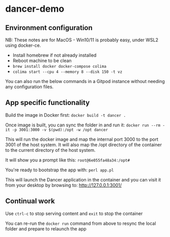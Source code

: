 # dancer-demo

## Environment configuration

NB: These notes are for MacOS - Win10/11 is probably easy, under WSL2 using docker-ce.

- Install homebrew if not already installed
- Reboot machine to be clean
- `brew install docker docker-compose colima`
- `colima start --cpu 4 --memory 8 --disk 150 -t vz`

You can also run the below commands in a Gitpod instance without needing any configuration files.

## App specific functionality

Build the image in Docker first: `docker build -t dancer .`

Once image is built, you can sync the folder in and run it: `docker run --rm -it -p 3001:3000 -v $(pwd):/opt -w /opt dancer`

This will run the docker image and map the internal port 3000 to the port 3001 of the host system. It will also map the /opt directory of the container to the current directory of the host system.

It will show you a prompt like this: `root@6e055fa48a34:/opt#`

You're ready to bootstrap the app with: `perl app.pl`

This will launch the Dancer application in the container and you can visit it from your desktop by browsing to: http://127.0.0.1:3001/

## Continual work

Use `ctrl-c` to stop serving content and `exit` to stop the container

You can re-run the `docker run` command from above to resync the local folder and prepare to relaunch the app